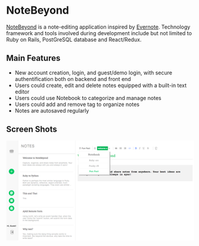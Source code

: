 # NoteBeyond

[NoteBeyond](https://notebeyond.herokuapp.com/#/) is a note-editing application inspired by [Evernote](https://www.evernote.com). Technology framework and tools involved during development include but not limited to Ruby on Rails, PostGreSQL database and React/Redux. 

## Main Features

* New account creation, login, and guest/demo login, with secure authentification both on 	backend and front end  
* Users could create, edit and delete notes equipped with a built-in text editor
* Users could use Notebook to categorize and manage notes 
* Users could add and remove tag to organize notes 
* Notes are autosaved regularly 

## Screen Shots

![Main Page](./frontpage.png)



